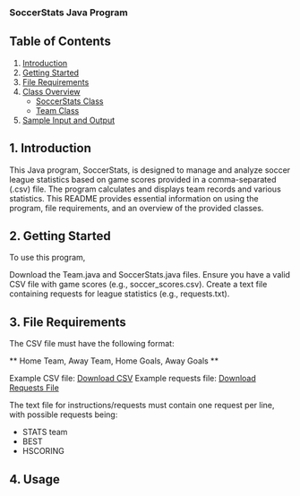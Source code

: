 ### SoccerStats Java Program

## Table of Contents

1. [Introduction](#1-introduction)
2. [Getting Started](#2-getting-started)
3. [File Requirements](#3-file-requirements)
4. [Class Overview]()
   * [SoccerStats Class]()
   * [Team Class]()
5. [Sample Input and Output]()

## 1. Introduction 

This Java program, SoccerStats, is designed to manage and analyze soccer league statistics based on game scores provided in a comma-separated (.csv) file. The program calculates and displays team records and various statistics. This README provides essential information on using the program, file requirements, and an overview of the provided classes.

## 2. Getting Started

To use this program,

Download the Team.java and SoccerStats.java files.
Ensure you have a valid CSV file with game scores (e.g., soccer_scores.csv).
Create a text file containing requests for league statistics (e.g., requests.txt).

## 3.  File Requirements

The CSV file must have the following format:

** Home Team, Away Team, Home Goals, Away Goals ** 

Example CSV file: [Download CSV]()
Example requests file: [Download Requests File]()

The text file for instructions/requests must contain one request per line, with possible requests being:

* STATS team
* BEST
* HSCORING

## 4. Usage


